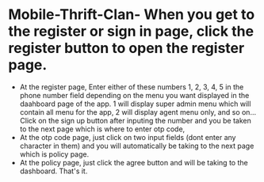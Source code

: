 # Mobile-Thrift-Clan- When you get to the register or sign in page, click the register button to open the register page. 
- At the register page, Enter either of these numbers 1, 2, 3, 4, 5 in the phone number field depending on the menu you want displayed in the  daahboard page of the app. 1 will display super admin menu which will contain all menu for the app, 2 will display agent menu only, and so on... 
Click on the sign up button after inputing the number and you be taken to the next page which is where to enter otp code,
- At the otp code page, just click on two input fields (dont enter any character in them) and you will automatically be taking to the next page which is policy page. 
- At the policy page, just click the agree button and will be taking to the dashboard. That's it.
